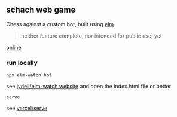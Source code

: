 ## schach web game

Chess against a custom bot, built using [elm](https://elm-lang.org/).

> neither feature complete, nor intended for public use, yet

[online](https://lue-bird.github.io/schach/)

### run locally
```noformatingples
npx elm-watch hot
```
see [lydell/elm-watch website](https://lydell.github.io/elm-watch/)
and open the index.html file or better
```noformatingples
serve
```
see [vercel/serve](https://github.com/vercel/serve)
